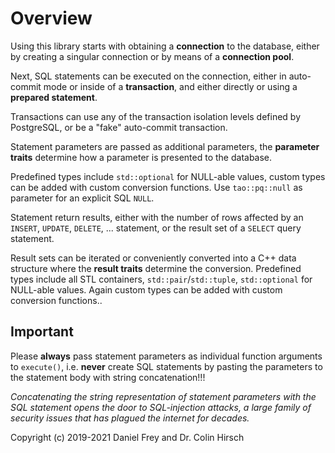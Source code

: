 # Overview

Using this library starts with obtaining a **connection** to the database, either by creating a singular connection or by means of a **connection pool**.

Next, SQL statements can be executed on the connection, either in auto-commit mode or inside of a **transaction**, and either directly or using a **prepared statement**.

Transactions can use any of the transaction isolation levels defined by PostgreSQL, or be a "fake" auto-commit transaction.

Statement parameters are passed as additional parameters, the **parameter traits** determine how a parameter is presented to the database.

Predefined types include `std::optional` for NULL-able values, custom types can be added with custom conversion functions.
Use `tao::pq::null` as parameter for an explicit SQL `NULL`.

Statement return results, either with the number of rows affected by an `INSERT`, `UPDATE`, `DELETE`, ... statement, or the result set of a `SELECT` query statement.

Result sets can be iterated or conveniently converted into a C++ data structure where the **result traits** determine the conversion.
Predefined types include all STL containers, `std::pair`/`std::tuple`, `std::optional` for NULL-able values.
Again custom types can be added with custom conversion functions..

## Important

Please **always** pass statement parameters as individual function arguments to `execute()`, i.e. **never** create SQL statements by pasting the parameters to the statement body with string concatenation!!!

*Concatenating the string representation of statement parameters with the SQL statement opens the door to SQL-injection attacks, a large family of security issues that has plagued the internet for decades.*

Copyright (c) 2019-2021 Daniel Frey and Dr. Colin Hirsch
